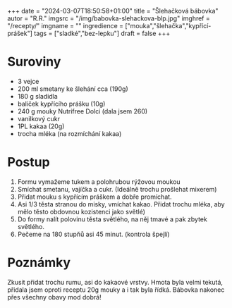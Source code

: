 
+++
date = "2024-03-07T18:50:58+01:00"
title = "Šlehačková bábovka"
autor = "R.R."
imgsrc = "/img/babovka-slehackova-blp.jpg"
imghref = "/recepty/"
imgname = ""
ingredience = ["mouka","šlehačka","kypřící-prášek"]
tags = ["sladké","bez-lepku"]
draft = false
+++


# Suroviny
- 3 vejce
- 200 ml smetany ke šlehání cca (190g)
- 180 g sladidla
- balíček kypřícího prášku (10g)
- 240 g  mouky Nutrifree Dolci (dala jsem 260)
- vanilkový cukr 
- 1PL kakaa (20g)
- trocha mléka (na rozmíchání kakaa)

# Postup
1. Formu vymažeme tukem a polohrubou rýžovou moukou
2. Smíchat smetanu, vajíčka a cukr. (Ideálně trochu prošlehat mixerem)
3. Přidat mouku s kypřícím práškem a dobře promíchat. 
4. Asi 1/3 těsta stranou do misky, vmíchat kakao. Přidat trochu mléka, aby mělo těsto obdovnou kozistenci jako světlé)
5. Do formy nalít polovinu těsta světlého, na něj tmavé a pak zbytek světlého.
6. Pečeme na 180 stupňů asi 45 minut. (kontrola špejlí)

# Poznámky
Zkusit přidat trochu rumu, asi do kakaové vrstvy. Hmota byla velmi tekutá, přidala jsem oproti receptu 20g mouky a i tak byla řídká. Bábovka nakonec přes všechny obavy mod dobrá!


<!-- --> 